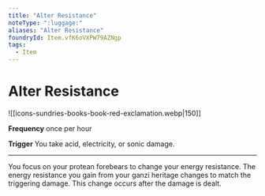 ```yaml
---
title: "Alter Resistance"
noteType: ":luggage:"
aliases: "Alter Resistance"
foundryId: Item.vfK6oVXPW79AZNgp
tags:
  - Item
---
```


# Alter Resistance
![[icons-sundries-books-book-red-exclamation.webp|150]]

**Frequency** once per hour

**Trigger** You take acid, electricity, or sonic damage.

* * *

You focus on your protean forebears to change your energy resistance. The energy resistance you gain from your ganzi heritage changes to match the triggering damage. This change occurs after the damage is dealt.
